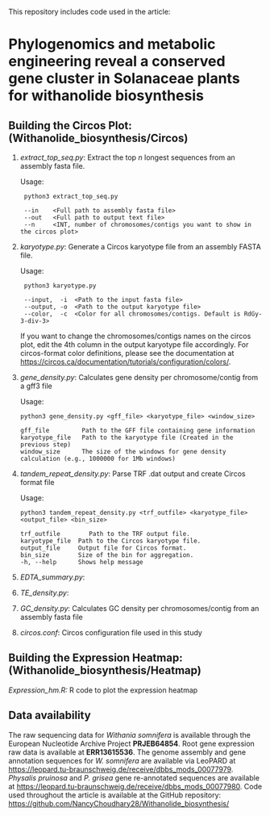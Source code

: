 This repository includes code used in the article:   
# Phylogenomics and metabolic engineering reveal a conserved gene cluster in Solanaceae plants for withanolide biosynthesis

## Building the Circos Plot:(Withanolide_biosynthesis/Circos)

1. _extract_top_seq.py_: Extract the top _n_ longest sequences from an assembly fasta file.

    Usage:

        python3 extract_top_seq.py

        --in    <Full path to assembly fasta file>
        --out   <Full path to output text file>
        --n     <INT, number of chromosomes/contigs you want to show in the circos plot>
    
2. _karyotype.py_: Generate a Circos karyotype file from an assembly FASTA file.

    Usage:

        python3 karyotype.py

        --input,  -i  <Path to the input fasta file>
        --output, -o  <Path to the output karyotype file>
        --color,  -c  <Color for all chromosomes/contigs. Default is RdGy-3-div-3>

     If you want to change the chromosomes/contigs names on the circos plot, edit the 4th column in the output karyotype file accordingly. For circos-format color definitions, please see the documentation at 
     https://circos.ca/documentation/tutorials/configuration/colors/.

4. _gene_density.py_: Calculates gene density per chromosome/contig from a gff3 file

    Usage:

       python3 gene_density.py <gff_file> <karyotype_file> <window_size>

       gff_file         Path to the GFF file containing gene information
       karyotype_file   Path to the karyotype file (Created in the previous step) 
       window_size      The size of the windows for gene density calculation (e.g., 1000000 for 1Mb windows)
   
6. _tandem_repeat_density.py_: Parse TRF .dat output and create Circos format file

   Usage:

       python3 tandem_repeat_density.py <trf_outfile> <karyotype_file> <output_file> <bin_size>

       trf_outfile        Path to the TRF output file.
       karyotype_file  Path to the Circos karyotype file.
       output_file     Output file for Circos format.
       bin_size        Size of the bin for aggregation.
       -h, --help      Shows help message
       

8. _EDTA_summary.py_: 

9. _TE_density.py_:

10. _GC_density.py_: Calculates GC density per chromosomes/contig from an assembly fasta file

11. _circos.conf_: Circos configuration file used in this study

## Building the Expression Heatmap: (Withanolide_biosynthesis/Heatmap) 
_Expression_hm.R:_ R code to plot the expression heatmap 

## Data availability
The raw sequencing data for _Withania somnifera_ is available through the European Nucleotide Archive Project **PRJEB64854**. Root gene expression raw data is available at **ERR13615536**. The genome assembly and gene annotation sequences for _W. somnifera_ are available via LeoPARD at https://leopard.tu-braunschweig.de/receive/dbbs_mods_00077979. _Physalis pruinosa_ and _P. grisea_ gene re-annotated sequences are available at https://leopard.tu-braunschweig.de/receive/dbbs_mods_00077980. Code used throughout the article is available at the GitHub repository: https://github.com/NancyChoudhary28/Withanolide_biosynthesis/
